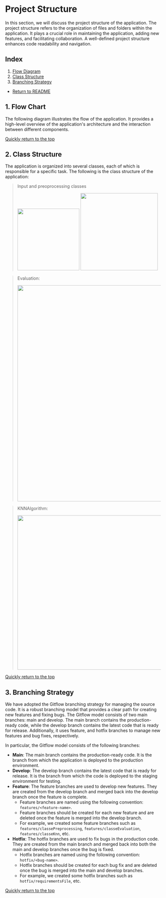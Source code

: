 # Project Structure
In this section, we will discuss the project structure of the application. The project structure refers to the organization of files and folders within the application. It plays a crucial role in maintaining the application, adding new features, and facilitating collaboration. A well-defined project structure enhances code readability and navigation.

## Index
1. [Flow Diagram](#1-flow-chart)
2. [Class Structure](#2-class-structure)
3. [Branching Strategy](#3-branching-strategy)

- [Return to README](../README.md)


## 1. Flow Chart
The following diagram illustrates the flow of the application.
It provides a high-level overview of the application's architecture and the interaction between different components.

[Quickly return to the top](#project-structure)

## 2. Class Structure
The application is organized into several classes, each of which is responsible for a specific task. The following is the class structure of the application:

> Input and preoprocessing classes
><p>
><img src='https://github.com/Ignazio-Emanuele-Picciche/ProgettoProgrammazioneAA23-24/assets/82161529/5af95837-6f12-4bb3-8e12-599d4bc351ce', width="200" >
><img src='https://github.com/Ignazio-Emanuele-Picciche/ProgettoProgrammazioneAA23-24/assets/82161529/513880e3-03b4-4e41-83d7-c3ec73cdfd56', width="250" >
></p>

>Evaluation:
><p>
><img src='https://github.com/Ignazio-Emanuele-Picciche/ProgettoProgrammazioneAA23-24/assets/82161529/8e450ad0-3f5d-45b9-b905-a561916df7fb', width="700">
></p>

> KNNAlgorithm:
><p>
><img src='https://github.com/Ignazio-Emanuele-Picciche/ProgettoProgrammazioneAA23-24/assets/82161529/5d093415-108a-4b97-ab54-743831ddb603', width="500">
></p>

[Quickly return to the top](#project-structure)

## 3. Branching Strategy
We have adopted the Gitflow branching strategy for managing the source code. It is a robust branching model that provides a clear path for creating new features and fixing bugs. The Gitflow model consists of two main branches: main and develop. The main branch contains the production-ready code, while the develop branch contains the latest code that is ready for release. Additionally, it uses feature, and hotfix branches to manage new features and bug fixes, respectively.

In particular, the Gitflow model consists of the following branches:
- **Main**: The main branch contains the production-ready code. It is the branch from which the application is deployed to the production environment.
- **Develop**: The develop branch contains the latest code that is ready for release. It is the branch from which the code is deployed to the staging environment for testing.
- **Feature**: The feature branches are used to develop new features. They are created from the develop branch and merged back into the develop branch once the feature is complete.
    - Feature branches are named using the following convention: `features/<feature-name>`.
    - Feature branches should be created for each new feature and are deleted once the feature is merged into the develop branch.
    - For example, we created some feature branches such as `features/classePreprocessing`, `features/classeEvaluation`, `features/classeKnn`, etc.
- **Hotfix**: The hotfix branches are used to fix bugs in the production code. They are created from the main branch and merged back into both the main and develop branches once the bug is fixed.
    - Hotfix branches are named using the following convention: `hotfix/<bug-name>`.
    - Hotfix branches should be created for each bug fix and are deleted once the bug is merged into the main and develop branches.
    - For example, we created some hotfix branches such as `hotfix/requirementsFile`, etc.

[Quickly return to the top](#project-structure)
